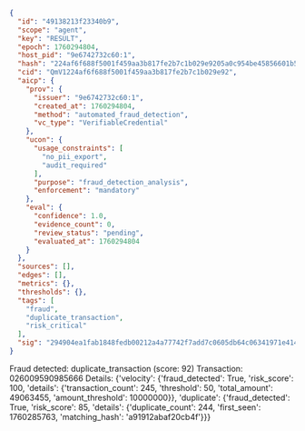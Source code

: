 ```json
{
  "id": "49138213f23340b9",
  "scope": "agent",
  "key": "RESULT",
  "epoch": 1760294804,
  "host_pid": "9e6742732c60:1",
  "hash": "224af6f688f5001f459aa3b817fe2b7c1b029e9205a0c954be45856601b5bd4e",
  "cid": "QmV1224af6f688f5001f459aa3b817fe2b7c1b029e92",
  "aicp": {
    "prov": {
      "issuer": "9e6742732c60:1",
      "created_at": 1760294804,
      "method": "automated_fraud_detection",
      "vc_type": "VerifiableCredential"
    },
    "ucon": {
      "usage_constraints": [
        "no_pii_export",
        "audit_required"
      ],
      "purpose": "fraud_detection_analysis",
      "enforcement": "mandatory"
    },
    "eval": {
      "confidence": 1.0,
      "evidence_count": 0,
      "review_status": "pending",
      "evaluated_at": 1760294804
    }
  },
  "sources": [],
  "edges": [],
  "metrics": {},
  "thresholds": {},
  "tags": [
    "fraud",
    "duplicate_transaction",
    "risk_critical"
  ],
  "sig": "294904ea1fab1848fedb00212a4a77742f7add7c0605db64c06341971e4142ea"
}
```

Fraud detected: duplicate_transaction (score: 92)
Transaction: 026009590985666
Details: {'velocity': {'fraud_detected': True, 'risk_score': 100, 'details': {'transaction_count': 245, 'threshold': 50, 'total_amount': 49063455, 'amount_threshold': 10000000}}, 'duplicate': {'fraud_detected': True, 'risk_score': 85, 'details': {'duplicate_count': 244, 'first_seen': 1760285763, 'matching_hash': 'a91912abaf20cb4f'}}}